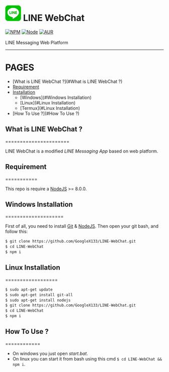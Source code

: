 # ![LINE](./small.png) LINE WebChat
[![NPM](https://img.shields.io/badge/npm-%3E=%205.5.0-blue.svg)](https://nodejs.org/) [![Node](https://img.shields.io/badge/node-%3E=%208.0.0-brightgreen.svg)](https://nodejs.org/) [![AUR](https://img.shields.io/aur/license/yaourt.svg)](https://github.com/GoogleX133/LINE-WebChat/blob/master/LICENSE)<br><br>
LINE Messaging Web Platform

----

PAGES
=====

- [What is LINE WebChat ?](#What is LINE WebChat ?)
- [Requirement](#Requirement)
- [Installation](#)
    - [Windows](#Windows Installation)
    - [Linux](#Linux Installation)
    - [Termux](#Linux Installation)
- [How To Use ?](#How To Use ?)


## What is LINE WebChat ?
======================

LINE WebChat is a modified *LINE Messaging App* based on web platform.

## Requirement
===========

This repo is require a [NodeJS](https://nodejs.org/) >= 8.0.0.

## Windows Installation
====================

First of all, you need to install [Git](https://git-scm.com/download/win) & [NodeJS](https://nodejs.org/). Then open your git bash, and follow this:<br>
```sh
$ git clone https://github.com/GoogleX133/LINE-WebChat.git
$ cd LINE-WebChat
$ npm i
```

## Linux Installation
==================

```sh
$ sudo apt-get update
$ sudo apt-get install git-all
$ sudo apt-get install nodejs
$ git clone https://github.com/GoogleX133/LINE-WebChat.git
$ cd LINE-WebChat
$ npm i
```

## How To Use ?
============

- On windows you just open *start.bat*.
- On linux you can start it from bash using this cmd ```$ cd LINE-WebChat && npm i```.
